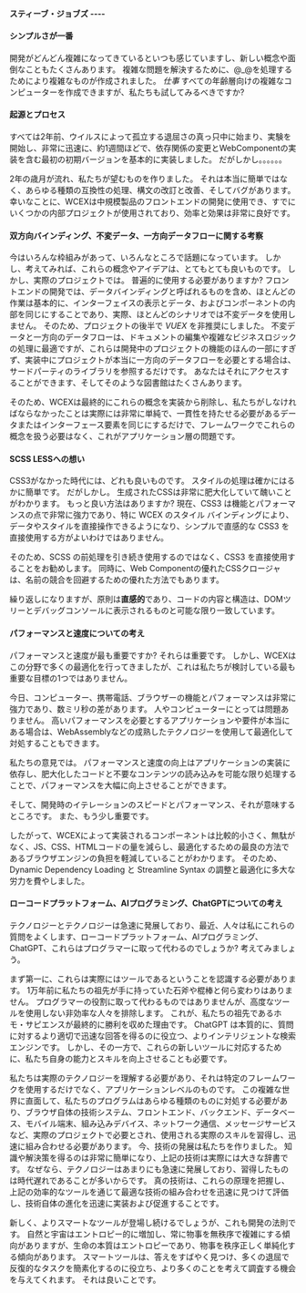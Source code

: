 <!--DESC: {icon:{name:"lightbulb_circle",pkg:"mdi",type:"filled"},id:5} -->
<p align=center><svg width=8em src="@/@wcex/doc/assets/jobs.svg" ></svg></p>

#### **スティーブ・ジョブズ** ----

#### シンプルさが一番

開発がどんどん複雑になってきているといつも感じていますし、新しい概念や面倒なこともたくさんあります。 複雑な問題を解決するために、@\_@を処理するためにより複雑なものが作成されました。
_仕事_ すべての年齢層向けの複雑なコンピューターを作成できますが、私たちも試してみるべきですか?

#### 起源とプロセス

すべては2年前、ウイルスによって孤立する退屈さの真っ只中に始まり、実験を開始し、非常に迅速に、約1週間ほどで、依存関係の変更とWebComponentの実装を含む最初の初期バージョンを基本的に実装しました。 だがしかし。。。。。。

2年の歳月が流れ、私たちが望むものを作りました。 それは本当に簡単ではなく、あらゆる種類の互換性の処理、構文の改訂と改善、そしてバグがあります。 幸いなことに、WCEXは中規模製品のフロントエンドの開発に使用でき、すでにいくつかの内部プロジェクトが使用されており、効率と効果は非常に良好です。

#### 双方向バインディング、不変データ、一方向データフローに関する考察

今はいろんな枠組みがあって、いろんなところで話題になっています。 しかし、考えてみれば、これらの概念やアイデアは、とてもとても良いものです。 しかし、実際のプロジェクトでは。 普遍的に使用する必要がありますか?
フロントエンドの開発では、データバインディングと呼ばれるものを含め、ほとんどの作業は基本的に、インターフェイスの表示とデータ、およびコンポーネントの内部を同じにすることであり、実際、ほとんどのシナリオでは不変データを使用しません。
そのため、プロジェクトの後半で _VUEX_ を非推奨にしました。 不変データと一方向のデータフローは、ドキュメントの編集や複雑なビジネスロジックの処理に最適ですが、これらは開発中のプロジェクトの機能のほんの一部にすぎず、実装中にプロジェクトが本当に一方向のデータフローを必要とする場合は、サードパーティのライブラリを参照するだけです。 あなたはそれにアクセスすることができます、そしてそのような図書館はたくさんあります。

そのため、WCEXは最終的にこれらの概念を実装から削除し、私たちがしなければならなかったことは実際には非常に単純で、一貫性を持たせる必要があるデータまたはインターフェース要素を同じにするだけで、フレームワークでこれらの概念を扱う必要はなく、これがアプリケーション層の問題です。

#### SCSS LESSへの想い

CSS3がなかった時代には、どれも良いものです。 スタイルの処理は確かにはるかに簡単です。
だがしかし。 生成されたCSSは非常に肥大化していて醜いことがわかります。 もっと良い方法はありますか?
現在、CSS3 は機能とパフォーマンスの点で非常に強力であり、特に WCEX のスタイル バインディングにより、データやスタイルを直接操作できるようになり、シンプルで直感的な CSS3 を直接使用する方がよいわけではありません。

そのため、SCSS の前処理を引き続き使用するのではなく、CSS3 を直接使用することをお勧めします。 同時に、Web Componentの優れたCSSクロージャは、名前の競合を回避するための優れた方法でもあります。

繰り返しになりますが、原則は**直感的**であり、コードの内容と構造は、DOMツリーとデバッグコンソールに表示されるものと可能な限り一致しています。

#### パフォーマンスと速度についての考え

パフォーマンスと速度が最も重要ですか? それらは重要です。 しかし、WCEXはこの分野で多くの最適化を行ってきましたが、これは私たちが検討している最も重要な目標の1つではありません。

今日、コンピューター、携帯電話、ブラウザーの機能とパフォーマンスは非常に強力であり、数ミリ秒の差があります。 人やコンピューターにとっては問題ありません。 高いパフォーマンスを必要とするアプリケーションや要件が本当にある場合は、WebAssemblyなどの成熟したテクノロジーを使用して最適化して対処することもできます。

私たちの意見では。 パフォーマンスと速度の向上はアプリケーションの実装に依存し、肥大化したコードと不要なコンテンツの読み込みを可能な限り処理することで、パフォーマンスを大幅に向上させることができます。

そして、開発時のイテレーションのスピードとパフォーマンス、それが意味するところです。 また、もう少し重要です。

したがって、WCEXによって実装されるコンポーネントは比較的小さく、無駄がなく、JS、CSS、HTMLコードの量を減らし、最適化するための最良の方法であるブラウザエンジンの負担を軽減していることがわかります。 そのため、Dynamic Dependency Loading と Streamline Syntax の調整と最適化に多大な労力を費やしました。

#### ローコードプラットフォーム、AIプログラミング、ChatGPTについての考え

テクノロジーとテクノロジーは急速に発展しており、最近、人々は私にこれらの質問をよくします、ローコードプラットフォーム、AIプログラミング、ChatGPT、これらはプログラマーに取って代わるのでしょうか? 考えてみましょう。

まず第一に、これらは実際にはツールであるということを認識する必要があります。 1万年前に私たちの祖先が手に持っていた石斧や棍棒と何ら変わりはありません。 プログラマーの役割に取って代わるものではありませんが、高度なツールを使用しない非効率な人々を排除します。 これが、私たちの祖先であるホモ・サピエンスが最終的に勝利を収めた理由です。 ChatGPT は本質的に、質問に対するより適切で迅速な回答を得るのに役立つ、よりインテリジェントな検索エンジンです。 しかし、その一方で、これらの新しいツールに対応するために、私たち自身の能力とスキルを向上させることも必要です。

私たちは実際のテクノロジーを理解する必要があり、それは特定のフレームワークを使用するだけでなく、アプリケーションレベルのものです。 この複雑な世界に直面して、私たちのプログラムはあらゆる種類のものに対処する必要があり、ブラウザ自体の技術システム、フロントエンド、バックエンド、データベース、モバイル端末、組み込みデバイス、ネットワーク通信、メッセージサービスなど、実際のプロジェクトで必要とされ、使用される実際のスキルを習得し、迅速に組み合わせる必要があります。 今、技術の発展は私たちを作りました。 知識や解決策を得るのは非常に簡単になり、上記の技術は実際には大きな辞書です。 なぜなら、テクノロジーはあまりにも急速に発展しており、習得したものは時代遅れであることが多いからです。 真の技術は、これらの原理を把握し、上記の効率的なツールを通じて最適な技術の組み合わせを迅速に見つけて評価し、技術自体の進化を迅速に実装および促進することです。

新しく、よりスマートなツールが登場し続けるでしょうが、これも開発の法則です。 自然と宇宙はエントロピー的に増加し、常に物事を無秩序で複雑にする傾向がありますが、生命の本質はエントロピーであり、物事を秩序正しく単純化する傾向があります。 スマートツールは、答えをすばやく見つけ、多くの退屈で反復的なタスクを簡素化するのに役立ち、より多くのことを考えて調査する機会を与えてくれます。 それは良いことです。
